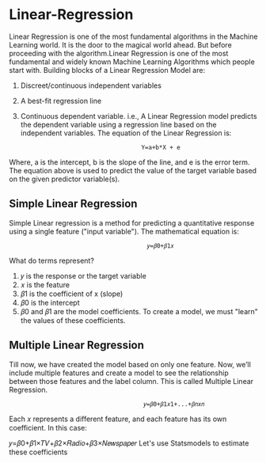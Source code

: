 # Linear-Regression

Linear Regression is one of the most fundamental algorithms in the Machine Learning world. It is the door to the magical world ahead. But before proceeding with the algorithm.Linear Regression is one of the most fundamental and widely known Machine Learning Algorithms which people start with. Building blocks of a Linear Regression Model are:

1. Discreet/continuous independent variables

2. A best-fit regression line

3. Continuous dependent variable. i.e., A Linear Regression model predicts the dependent variable using a regression line based on the independent variables. The equation of the Linear Regression is:

                                         Y=a+b*X + e 
Where, a is the intercept, b is the slope of the line, and e is the error term. The equation above is used to predict the value of the target variable based on the given predictor variable(s).

## Simple Linear Regression
Simple Linear regression is a method for predicting a quantitative response using a single feature ("input variable"). The mathematical equation is:

                                           𝑦=𝛽0+𝛽1𝑥
What do terms represent?

1. 𝑦 is the response or the target variable
2. 𝑥 is the feature
3. 𝛽1 is the coefficient of x (slope)
4. 𝛽0 is the intercept
5. 𝛽0 and 𝛽1 are the model coefficients. To create a model, we must "learn" the values of these coefficients.

## Multiple Linear Regression
Till now, we have created the model based on only one feature. Now, we’ll include multiple features and create a model to see the relationship between those features and the label column. This is called Multiple Linear Regression.

                                          𝑦=𝛽0+𝛽1𝑥1+...+𝛽𝑛𝑥𝑛
Each 𝑥
 represents a different feature, and each feature has its own coefficient. In this case:

𝑦=𝛽0+𝛽1×𝑇𝑉+𝛽2×𝑅𝑎𝑑𝑖𝑜+𝛽3×𝑁𝑒𝑤𝑠𝑝𝑎𝑝𝑒𝑟
Let's use Statsmodels to estimate these coefficients
